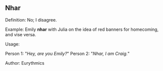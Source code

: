 ## Nhar

Definition: No; I disagree.

Example: Emily __nhar__ with Julia on the idea of red banners for homecoming, and vise versa.

Usage: 

Person 1: "*Hey, are you Emily?*"
Person 2: "*Nhar, I am Craig.*"

Author: Eurythmics
